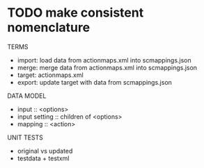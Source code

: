 # TODO make consistent nomenclature

TERMS

- import: load data from actionmaps.xml into scmappings.json
- merge: merge data from actionmaps.xml into scmappings.json
- target: actionmaps.xml
- export: update target with data from scmappings.json

DATA MODEL

- input :: &lt;options>
- input setting :: children of &lt;options>
- mapping :: &lt;action>

UNIT TESTS

- original vs updated
- testdata + testxml
